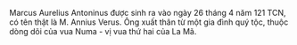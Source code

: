 Marcus Aurelius Antoninus được sinh ra vào ngày 26 tháng 4 năm 121 TCN, có tên thật là M. Annius Verus. Ông xuất thân từ một gia đình quý tộc, thuộc dòng dõi của vua Numa - vị vua thứ hai của La Mã.